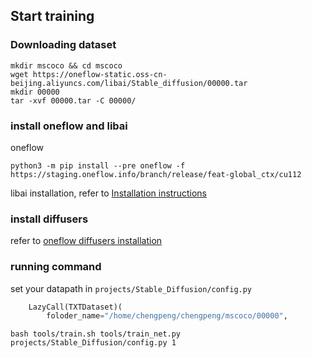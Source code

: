 ## Start training

### Downloading dataset

```shell
mkdir mscoco && cd mscoco
wget https://oneflow-static.oss-cn-beijing.aliyuncs.com/libai/Stable_diffusion/00000.tar
mkdir 00000
tar -xvf 00000.tar -C 00000/
```

### install oneflow and libai

oneflow
```shell
python3 -m pip install --pre oneflow -f https://staging.oneflow.info/branch/release/feat-global_ctx/cu112
```

libai installation, refer to [Installation instructions](https://libai.readthedocs.io/en/latest/tutorials/get_started/Installation.html)


### install diffusers

refer to [oneflow diffusers installation](https://github.com/Oneflow-Inc/diffusers/wiki/How-to-Run-OneFlow-Stable-Diffusion)


### running command

set your datapath in `projects/Stable_Diffusion/config.py`
```python
    LazyCall(TXTDataset)(
        foloder_name="/home/chengpeng/chengpeng/mscoco/00000",
```


```
bash tools/train.sh tools/train_net.py projects/Stable_Diffusion/config.py 1
```
